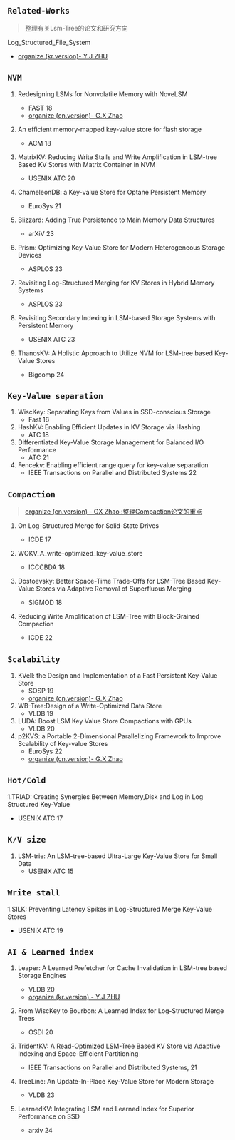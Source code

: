 ##  `Related-Works`
> 整理有关Lsm-Tree的论文和研究方向

Log_Structured_File_System
   - [organize (kr.version)- Y.J ZHU](Log-Structured_File_System/Log-Sturctured_File_System_zhengli.pdf)


## `NVM`
1. Redesigning LSMs for Nonvolatile Memory with NoveLSM
   - FAST 18
   - [organize (cn.version)- G.X Zhao](NVMe/NoveLSM_review.md)
  
2. An efficient memory-mapped key-value store for flash storage
   - ACM 18
3. MatrixKV: Reducing Write Stalls and Write Amplification in LSM-tree Based KV Stores with Matrix Container in NVM
   - USENIX  ATC 20
4. ChameleonDB: a Key-value Store for Optane Persistent Memory
   - EuroSys 21
5. Blizzard: Adding True Persistence to Main Memory Data Structures
   - arXiV 23
6. Prism: Optimizing Key-Value Store for Modern Heterogeneous Storage Devices
   - ASPLOS 23
7. Revisiting Log-Structured Merging for KV Stores in Hybrid Memory Systems
   - ASPLOS 23
8. Revisiting Secondary Indexing in LSM-based Storage Systems with Persistent Memory
   - USENIX ATC 23
9. ThanosKV: A Holistic Approach to Utilize NVM for LSM-tree based Key-Value Stores
   - Bigcomp 24  


## `Key-Value separation`
1. WiscKey: Separating Keys from Values in SSD-conscious Storage
   - Fast 16
2. HashKV: Enabling Efficient Updates in KV Storage via Hashing
   - ATC 18
3. Differentiated Key-Value Storage Management for Balanced I/O Performance
   - ATC 21 
4. Fencekv: Enabling efficient range query for key-value separation
   - IEEE Transactions on Parallel and Distributed Systems 22


## `Compaction`
> [organize (cn.version) - GX Zhao :整理Compaction论文的重点](https://github.com/ErosBryant/LSM-T_DB_Related_Works/blob/7ab0b657365953fb5a8cd688128a2598b537a45b/Compaction/README.md)

1. On Log-Structured Merge for Solid-State Drives
   - ICDE 17
2. WOKV_A_write-optimized_key-value_store
   - ICCCBDA 18

3. Dostoevsky: Better Space-Time Trade-Offs for LSM-Tree Based Key-Value Stores via Adaptive Removal of Superfluous Merging
   - SIGMOD 18
     
4. Reducing Write Amplification of LSM-Tree with Block-Grained Compaction
   - ICDE 22


## `Scalability`

1. KVell: the Design and Implementation of a Fast Persistent Key-Value Store
   - SOSP 19
   - [organize (cn.version)- G.X Zhao](Scalability/sosp19-kvell.md)
2. WB-Tree:Design of a Write-Optimized Data Store
   - VLDB 19
3. LUDA: Boost LSM Key Value Store Compactions with GPUs
   - VLDB 20
4. p2KVS: a Portable 2-Dimensional Parallelizing Framework to Improve Scalability of Key-value Stores
   -  EuroSys 22
   - [organize (cn.version)- G.X Zhao](Scalability/p2KVS_EuroSys'22.md)



## `Hot/Cold`
1.TRIAD: Creating Synergies Between Memory,Disk and Log in Log Structured Key-Value 
   - USENIX ATC 17

## `K/V size`
1. LSM-trie: An LSM-tree-based Ultra-Large Key-Value Store for Small Data 
   - USENIX ATC 15

## `Write stall`
1.SILK: Preventing Latency Spikes in Log-Structured Merge Key-Value Stores
  - USENIX ATC 19


## `AI & Learned index`
1. Leaper: A Learned Prefetcher for Cache Invalidation in LSM-tree based Storage Engines
   - VLDB 20
   - [organize (kr.version) - Y.J ZHU](AI_LSM-T/Leaper.pdf)

2. From WiscKey to Bourbon: A Learned Index for Log-Structured Merge Trees
   - OSDI 20
3. TridentKV: A Read-Optimized LSM-Tree Based KV Store via Adaptive Indexing and Space-Efficient Partitioning
   - IEEE Transactions on Parallel and Distributed Systems, 21 
4. TreeLine: An Update-In-Place Key-Value Store for Modern Storage
   - VLDB 23   
5. LearnedKV: Integrating LSM and Learned Index for Superior Performance on SSD
   -  arxiv 24




